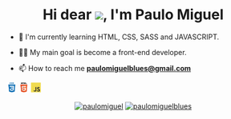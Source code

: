 <h1 align="center">Hi dear <img src="https://raw.githubusercontent.com/kaueMarques/kaueMarques/master/hi.gif" width="30px">, I'm Paulo Miguel</h1>

- 🔭 I'm currently learning HTML, CSS, SASS and JAVASCRIPT.

- 👨‍💻 My main goal is become a front-end developer.

- 📫 How to reach me **paulomiguelblues@gmail.com**


<p align="left">
<img src="https://raw.githubusercontent.com/devicons/devicon/master/icons/css3/css3-plain-wordmark.svg" alt="css3"  width="20" height="20"/>
<img src="https://raw.githubusercontent.com/devicons/devicon/master/icons/html5/html5-original-wordmark.svg" alt="html5"  width="20" height="20"/>
<img src="https://raw.githubusercontent.com/devicons/devicon/master/icons/javascript/javascript-original.svg" alt="javascript" width="20" height="20"/>
<p align="center">
<a href="https://www.linkedin.com/in/paulo-miguel-b9a54697/" target="blank"><img align="center" src="https://cdn.jsdelivr.net/npm/simple-icons@3.0.1/icons/linkedin.svg" alt="paulomiguel" height="20" width="20" /></a>
<a href="https://instagram.com/paulomiguelblues" target="blank"><img align="center" src="https://cdn.jsdelivr.net/npm/simple-icons@3.0.1/icons/instagram.svg" alt="paulomiguelblues" height="20" width="20" /></a>
</p>
